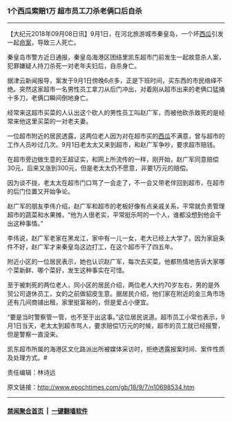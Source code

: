 ### 1个西瓜索赔1万 超市员工刀杀老俩口后自杀
------------------------

<p>【大纪元2018年09月08日讯】9月1日，在河北旅游城市秦皇岛，一个坏<a href="http://www.epochtimes.com/gb/tag/%E8%A5%BF%E7%93%9C.html">西瓜</a>引发一起<a href="http://www.epochtimes.com/gb/tag/%E5%91%BD%E6%A1%88.html">命案</a>，导致三人死亡。</p>
<p>秦皇岛市警方近日通报，秦皇岛海港区团结里凯东超市门前发生一起故意杀人案，犯罪嫌疑人持刀杀死一对老年夫妇后，自杀身亡。</p>
<p>据津云新闻报导，案发于9月1日傍晚6点多，正是下班时间，买东西的市民络绎不绝。突然这家超市一名男性员工拿刀从后门冲出，对着刚从超市出来的老俩口猛捅十多刀，老俩口瞬间倒地身亡。</p>
<p>经常来这超市买菜的人认出这个砍人的男性员工叫赵广军，而被他砍杀致死的是经常来他这里买菜的一对老夫妻。</p>
<p>一位超市附近的居民透露，这两位老人因为对在超市买的<a href="http://www.epochtimes.com/gb/tag/%E8%A5%BF%E7%93%9C.html">西瓜</a>不满意，曾与超市的工作人员吵过几次。9月1日老太太又来到超市，和赵广军争吵，要求超市赔钱。</p>
<p>在超市旁边做生意的王超证实，和网上所流传的一样，刚开始，赵广军同意赔偿30元，后来又涨到300元，但是老太太仍不愿意，非要1万元的赔偿。</p>
<p>因为谈不拢，老太太在超市门口骂了一会走了，不一会又带老伴回到超市，在超市的后门位置又开始争论。</p>
<p>赵广军的朋友李伟介绍，赵广军和超市的老板好像有点亲戚关系，平常就负责管理超市的蔬菜和水果摊，“他为人很老实，平常挺乐呵的一个人，谁都没想到他会干出这种事情。”</p>
<p>李伟说，赵广军老家在黑龙江，家中有一儿一女，老大已经上大学了。因为家庭条件不好，赵广军才来秦皇岛这边打工，在这个超市干了四五年。</p>
<p>附近小区的一位居民表示，她也认识赵广军，每次去买菜，他都热情地告诉大家哪个菜新鲜、哪个菜好，发生这种事实在可惜。</p>
<p>至于被刺死的两位老人，同小区的居民介绍，两位老人大约70岁左右，男的是外贸公司退休员工，女的之前做貂皮生意。据居民介绍，他们家在附近的金三角市场还有几间商铺出租，家里挺富裕的，但是爱占小便宜。</p>
<p>“要是当时警察管一管，也不至于出这事。”这位居民说道。超市员工小常也表示，9月1日当天，老太太到超市骂人，要求赔偿1万元的时候，超市的员工就已经报警，但是警察一直没来。</p>
<p>凯东超市所属的海港区文化路派出所被媒体采访时，拒绝透露报案时间、案件性质及处理方式。#</p>
<p>责任编辑：林诗远</p>

原文链接：http://www.epochtimes.com/gb/18/9/7/n10698534.htm


------------------------
#### [禁闻聚合首页](https://github.com/gfw-breaker/banned-news/blob/master/README.md) &nbsp;|&nbsp;  [一键翻墙软件](https://github.com/gfw-breaker/nogfw/blob/master/README.md)